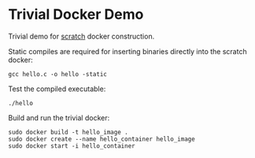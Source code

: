 # Trivial Docker Demo

Trivial demo for [scratch](https://hub.docker.com/_/scratch/) docker construction.

Static compiles are required for inserting binaries directly into the scratch docker:
```commandline
gcc hello.c -o hello -static
```

Test the compiled executable:
```commandline
./hello
```

Build and run the trivial docker:
```commandline
sudo docker build -t hello_image .
sudo docker create --name hello_container hello_image
sudo docker start -i hello_container
```
